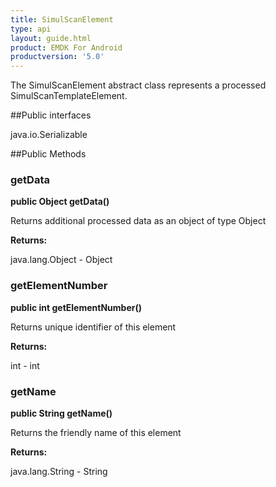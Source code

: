 ```yaml
---
title: SimulScanElement
type: api
layout: guide.html
product: EMDK For Android
productversion: '5.0'
---
```



The SimulScanElement abstract class represents a processed SimulScanTemplateElement.

##Public interfaces

java.io.Serializable

##Public Methods

### getData

**public Object getData()**

Returns additional processed data as an object of type Object

**Returns:**

java.lang.Object - Object

### getElementNumber

**public int getElementNumber()**

Returns unique identifier of this element

**Returns:**

int - int

### getName

**public String getName()**

Returns the friendly name of this element

**Returns:**

java.lang.String - String





